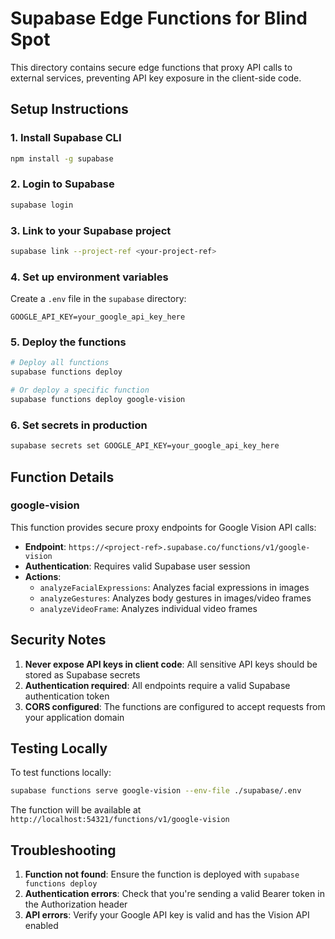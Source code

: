 # Supabase Edge Functions for Blind Spot

This directory contains secure edge functions that proxy API calls to external services, preventing API key exposure in the client-side code.

## Setup Instructions

### 1. Install Supabase CLI

```bash
npm install -g supabase
```

### 2. Login to Supabase

```bash
supabase login
```

### 3. Link to your Supabase project

```bash
supabase link --project-ref <your-project-ref>
```

### 4. Set up environment variables

Create a `.env` file in the `supabase` directory:

```env
GOOGLE_API_KEY=your_google_api_key_here
```

### 5. Deploy the functions

```bash
# Deploy all functions
supabase functions deploy

# Or deploy a specific function
supabase functions deploy google-vision
```

### 6. Set secrets in production

```bash
supabase secrets set GOOGLE_API_KEY=your_google_api_key_here
```

## Function Details

### google-vision

This function provides secure proxy endpoints for Google Vision API calls:

- **Endpoint**: `https://<project-ref>.supabase.co/functions/v1/google-vision`
- **Authentication**: Requires valid Supabase user session
- **Actions**:
  - `analyzeFacialExpressions`: Analyzes facial expressions in images
  - `analyzeGestures`: Analyzes body gestures in images/video frames
  - `analyzeVideoFrame`: Analyzes individual video frames

## Security Notes

1. **Never expose API keys in client code**: All sensitive API keys should be stored as Supabase secrets
2. **Authentication required**: All endpoints require a valid Supabase authentication token
3. **CORS configured**: The functions are configured to accept requests from your application domain

## Testing Locally

To test functions locally:

```bash
supabase functions serve google-vision --env-file ./supabase/.env
```

The function will be available at `http://localhost:54321/functions/v1/google-vision`

## Troubleshooting

1. **Function not found**: Ensure the function is deployed with `supabase functions deploy`
2. **Authentication errors**: Check that you're sending a valid Bearer token in the Authorization header
3. **API errors**: Verify your Google API key is valid and has the Vision API enabled